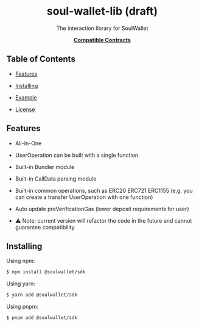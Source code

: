 <h1 align="center">
   <b>
        soul-wallet-lib (draft)
    </b>
</h1>

<p align="center">The interaction library for SoulWallet</p>

<p align="center">
    <a href="https://github.com/proofofsoulprotocol/soul-wallet-contract/"><b>Compatible Contracts</b></a>
</p>


## Table of Contents

  - [Features](#features)

  - [Installing](#installing)
    
  - [Example](#example)

  - [License](#license)

    

## Features

- All-In-One

- UserOperation can be built with a single function

- Built-in Bundler module

- Built-in CallData parsing module

- Built-in common operations, such as ERC20 ERC721 ERC1155 (e.g. you can create a transfer UserOperation with one function)

- Auto update preVerificationGas (lower deposit requirements for user)

- ⚠️ Note: current version will refactor the code in the future and cannot guarantee compatibility

  

## Installing

Using npm:

```bash
$ npm install @soulwallet/sdk
```

Using yarn:

```bash
$ yarn add @soulwallet/sdk
```

Using pnpm:

```bash
$ pnpm add @soulwallet/sdk
```

